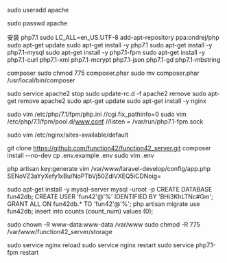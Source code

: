 sudo useradd apache

sudo passwd apache

安装 php7.1 
sudo LC_ALL=en_US.UTF-8 add-apt-repository ppa:ondrej/php
sudo apt-get update
sudo apt-get install -y php7.1
sudo apt-get install -y php7.1-mysql
sudo apt-get install -y php7.1-fpm
sudo apt-get install -y php7.1-curl php7.1-xml php7.1-mcrypt php7.1-json php7.1-gd php7.1-mbstring

composer
sudo chmod 775 composer.phar
sudo mv composer.phar /usr/local/bin/composer

sudo service apache2 stop
sudo update-rc.d -f apache2 remove
sudo apt-get remove apache2
sudo apt-get update
sudo apt-get install -y nginx



sudo vim /etc/php/7.1/fpm/php.ini
//cgi.fix_pathinfo=0
sudo vim /etc/php/7.1/fpm/pool.d/www.conf
//listen = /var/run/php7.1-fpm.sock


sudo vim /etc/nginx/sites-available/default

git clone https://github.com/function42/function42_server.git
composer install --no-dev
cp .env.example .env
sudo vim .env

php artisan key:generate
vim /var/www/laravel-develop/config/app.php
SENoVZ3aYyXefy1xBu/NoPTbVj50ZdlVXEQ5iCDNoig=

sudo apt-get install -y mysql-server
mysql -uroot -p
CREATE DATABASE fun42db;
CREATE USER 'fun42'@'%' IDENTIFIED BY 'BHi3KhLTNc#Gm';
GRANT ALL ON fun42db.* TO 'fun42'@'%';
php artisan migrate
use fun42db;
insert into counts (count_num) values (0);

sudo chown -R www-data:www-data /var/www
sudo chmod -R 775 /var/www/function42_server/storage

sudo service nginx reload
sudo service nginx restart
sudo service php7.1-fpm restart